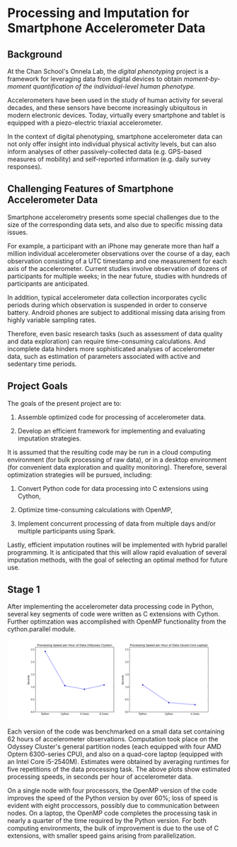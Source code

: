 
# Processing and Imputation for Smartphone Accelerometer Data

## Background

At the Chan School's Onnela Lab, the *digital phenotyping* project is a framework for leveraging data from digital devices to obtain *moment-by-moment quantification of the individual-level human phenotype.*

Accelerometers have been used in the study of human activity for several decades, and these sensors have become increasingly ubiquitous in modern electronic devices.  Today, virtually every smartphone and tablet is equipped with a piezo-electric triaxial accelerometer.

In the context of digital phenotyping, smartphone accelerometer data can not only offer insight into individual physical activity levels, but can also inform analyses of other passively-collected data (e.g. GPS-based measures of mobility) and self-reported information (e.g. daily survey responses).


## Challenging Features of Smartphone Accelerometer Data

Smartphone accelerometry presents some special challenges due to the size of the corresponding data sets, and also due to specific missing data issues.

For example, a participant with an iPhone may generate more than half a million individual accelerometer observations over the course of a day, each observation consisting of a UTC timestamp and one measurement for each axis of the accelerometer.  Current studies involve observation of dozens of participants for multiple weeks; in the near future, studies with hundreds of participants are anticipated.

In addition, typical accelerometer data collection incorporates cyclic periods during which observation is suspended in order to conserve battery.  Android phones are subject to additional missing data arising from highly variable sampling rates.

Therefore, even basic research tasks (such as assessment of data quality and data exploration) can require time-consuming calculations.  And incomplete data hinders more sophisticated analyses of accelerometer data, such as estimation of parameters associated with active and sedentary time periods.


## Project Goals

The goals of the present project are to:

1. Assemble optimized code for processing of accelerometer data.

2. Develop an efficient framework for implementing and evaluating imputation strategies.

It is assumed that the resulting code may be run in a cloud computing environment (for bulk processing of raw data), or in a desktop environment (for convenient data exploration and quality monitoring).  Therefore, several optimization strategies will be pursued, including:

1.  Convert Python code for data processing into C extensions using Cython,

2.  Optimize time-consuming calculations with OpenMP,

3.  Implement concurrent processing of data from multiple days and/or multiple participants using Spark.

Lastly, efficient imputation routines will be implemented with hybrid parallel programming.  It is anticipated that this will allow rapid evaluation of several imputation methods, with the goal of selecting an optimal method for future use.


## Stage 1

After implementing the accelerometer data processing code in Python, several key segments of code were written as C extensions with Cython.  Further optimzation was accomplished with OpenMP functionality from the cython.parallel module.

!["runtime plots"](https://raw.githubusercontent.com/josh-barback/CS205_project/master/runtime_plots.png)

Each version of the code was benchmarked on a small data set containing 62 hours of accelerometer observations.  Computation took place on the Odyssey Cluster's general partition nodes (each equipped with four AMD Optern 6300-series CPU), and also on a quad-core laptop (equipped with an Intel Core i5-2540M).  Estimates were obtained by averaging runtimes for five repetitions of the data processing task.  The above plots show estimated processing speeds, in seconds per hour of accelerometer data.  

On a single node with four processors, the OpenMP version of the code improves the speed of the Python version by over 60%; loss of speed is evident with eight proccessors, possibly due to communication between nodes.  On a laptop, the OpenMP code completes the processing task in nearly a quarter of the time required by the Python version.  For both computing environments, the bulk of improvement is due to the use of C extensions, with smaller speed gains arising from parallelization.






